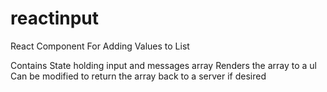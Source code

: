 # reactinput
React Component For Adding Values to List

Contains State holding input and messages array
Renders the array to a ul
Can be modified to return the array back to a server if desired
